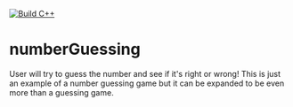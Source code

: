 [![Build C++](https://github.com/wmmoua/numberGuessing/actions/workflows/action.yml/badge.svg)](https://github.com/wmmoua/numberGuessing/actions/workflows/action.yml)
# numberGuessing
User will try to guess the number and see if it's right or wrong!
This is just an example of a number guessing game but it can be expanded to be even more than a guessing game.

